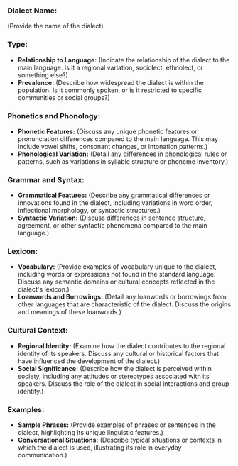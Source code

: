 ### Dialect Name:

(Provide the name of the dialect)

### Type:

- **Relationship to Language:** (Indicate the relationship of the dialect to the main language. Is it a regional variation, sociolect, ethnolect, or something else?)
- **Prevalence:** (Describe how widespread the dialect is within the population. Is it commonly spoken, or is it restricted to specific communities or social groups?)

### Phonetics and Phonology:

- **Phonetic Features:** (Discuss any unique phonetic features or pronunciation differences compared to the main language. This may include vowel shifts, consonant changes, or intonation patterns.)
- **Phonological Variation:** (Detail any differences in phonological rules or patterns, such as variations in syllable structure or phoneme inventory.)

### Grammar and Syntax:

- **Grammatical Features:** (Describe any grammatical differences or innovations found in the dialect, including variations in word order, inflectional morphology, or syntactic structures.)
- **Syntactic Variation:** (Discuss differences in sentence structure, agreement, or other syntactic phenomena compared to the main language.)

### Lexicon:

- **Vocabulary:** (Provide examples of vocabulary unique to the dialect, including words or expressions not found in the standard language. Discuss any semantic domains or cultural concepts reflected in the dialect's lexicon.)
- **Loanwords and Borrowings:** (Detail any loanwords or borrowings from other languages that are characteristic of the dialect. Discuss the origins and meanings of these loanwords.)

### Cultural Context:

- **Regional Identity:** (Examine how the dialect contributes to the regional identity of its speakers. Discuss any cultural or historical factors that have influenced the development of the dialect.)
- **Social Significance:** (Describe how the dialect is perceived within society, including any attitudes or stereotypes associated with its speakers. Discuss the role of the dialect in social interactions and group identity.)

### Examples:

- **Sample Phrases:** (Provide examples of phrases or sentences in the dialect, highlighting its unique linguistic features.)
- **Conversational Situations:** (Describe typical situations or contexts in which the dialect is used, illustrating its role in everyday communication.)